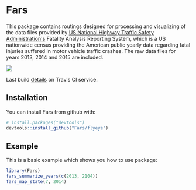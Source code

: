 # Fars

This package contains routings designed for processing and visualizing of the data files provided by [US National Highway Traffic Safety Administration's](https://www.nhtsa.gov/) Fatality Analysis Reporting System, which is a US nationwide census providing the American public yearly data regarding fatal injuries suffered in motor vehicle traffic crashes. The raw data files for years 2013, 2014 and 2015 are included.

![](https://travis-ci.org/flyeye/Fars.svg?branch=master)

Last build [details](https://travis-ci.org/flyeye/Fars) on Travis CI service.

## Installation

You can install Fars from github with:

```R
# install.packages("devtools")
devtools::install_github("Fars/flyeye")
```

## Example

This is a basic example which shows you how to use package:

```R
library(Fars)
fars_summarize_years(c(2013, 2104))
fars_map_state(7, 2014)
```
